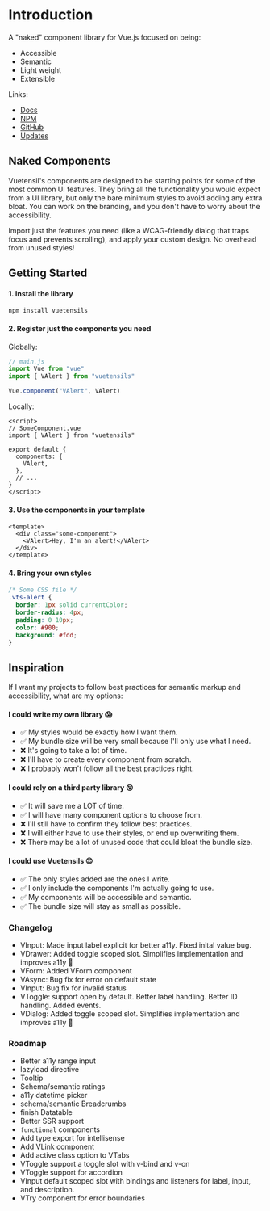 # Introduction

A "naked" component library for Vue.js focused on being:

- Accessible
- Semantic
- Light weight
- Extensible

Links:

- [Docs](https://vuetensils.stegosource.com/)
- [NPM](https://www.npmjs.com/package/vuetensils)
- [GitHub](https://github.com/Stegosource/vuetensils)
- [Updates](https://3bb5fb5a.sibforms.com/serve/MUIEAAOwgrWtf43Lfv80ES_hibAhazPDEy4w9IxRIda1b8g1GNnmHYkDfvIKG-Ox35EtWkJfMyCMBTQ3nG2msGhc3WnHa7XKfkgBzYdL3ASbIEckbn47QtJDIvpOskWQuRIXYI-7dVuM5F25yKdcJch7VN8aAbrpEn8_PMXWpqENTJ6r9bOZgHj6vnAQwHDsdwXDOZIonAP3x3vx)

## Naked Components

Vuetensil's components are designed to be starting points for some of the most common UI features. They bring all the functionality you would expect from a UI library, but only the bare minimum styles to avoid adding any extra bloat. You can work on the branding, and you don't have to worry about the accessibility.

Import just the features you need (like a WCAG-friendly dialog that traps focus and prevents scrolling), and apply your custom design. No overhead from unused styles!

## Getting Started

#### 1. Install the library

`npm install vuetensils`

#### 2. Register just the components you need

Globally:

```js
// main.js
import Vue from "vue"
import { VAlert } from "vuetensils"

Vue.component("VAlert", VAlert)
```

Locally:

```vue
<script>
// SomeComponent.vue
import { VAlert } from "vuetensils"

export default {
  components: {
    VAlert,
  },
  // ...
}
</script>
```

#### 3. Use the components in your template

```vue
<template>
  <div class="some-component">
    <VAlert>Hey, I'm an alert!</VAlert>
  </div>
</template>
```

#### 4. Bring your own styles

```css
/* Some CSS file */
.vts-alert {
  border: 1px solid currentColor;
  border-radius: 4px;
  padding: 0 10px;
  color: #900;
  background: #fdd;
}
```

## Inspiration

If I want my projects to follow best practices for semantic markup and accessibility, what are my options:

#### I could write my own library 😱

- ✅ My styles would be exactly how I want them.
- ✅ My bundle size will be very small because I'll only use what I need.
- ❌ It's going to take a lot of time.
- ❌ I'll have to create every component from scratch.
- ❌ I probably won't follow all the best practices right.

#### I could rely on a third party library 😵

- ✅ It will save me a LOT of time.
- ✅ I will have many component options to choose from.
- ❌ I'll still have to confirm they follow best practices.
- ❌ I will either have to use their styles, or end up overwriting them.
- ❌ There may be a lot of unused code that could bloat the bundle size.

#### I could use Vuetensils 😍

- ✅ The only styles added are the ones I write.
- ✅ I only include the components I'm actually going to use.
- ✅ My components will be accessible and semantic.
- ✅ The bundle size will stay as small as possible.

### Changelog

- VInput: Made input label explicit for better a11y. Fixed inital value bug.
- VDrawer: Added toggle scoped slot. Simplifies implementation and improves a11y 🎊
- VForm: Added VForm component
- VAsync: Bug fix for error on default state
- VInput: Bug fix for invalid status
- VToggle: support open by default. Better label handling. Better ID handling. Added events.
- VDialog: Added toggle scoped slot. Simplifies implementation and improves a11y 🎊

### Roadmap

- Better a11y range input
- lazyload directive
- Tooltip
- Schema/semantic ratings
- a11y datetime picker
- schema/semantic Breadcrumbs
- finish Datatable
- Better SSR support
- `functional` components
- Add type export for intellisense
- Add VLink component
  <!-- https://github.com/chrisvfritz/vue-enterprise-boilerplate/blob/master/src/components/_base-link.vue -->
- Add active class option to VTabs
- VToggle support a toggle slot with v-bind and v-on
- VToggle support for accordion
- VInput default scoped slot with bindings and listeners for label, input, and description.
- VTry component for error boundaries

<!-- Calculator? https://developer.mozilla.org/en-US/docs/Web/HTML/Element/output -->
<!-- VirtualList? https://codepen.io/Stegosource/pen/NWGGKZp?editors=1010 -->
<!-- v-focusabe? https://blog.vuestorefront.io/how-storefront-ui-solves-website-accessibility-issues/ -->
<!-- https://github.com/conventional-changelog/standard-version -->
<!-- TODO: Babel transpiler -->
<!-- TODO: Toast/notification -->
<!-- TODO: Toggles: https://codepen.io/heydon/pen/QqzRvQ/ -->
<!-- TODO: https://rollup-plugin-vue.vuejs.org/examples.html#minimal -->
<!-- TODO: https://medium.com/faun/automate-your-npm-publish-with-github-actions-dfe8059645dd -->
